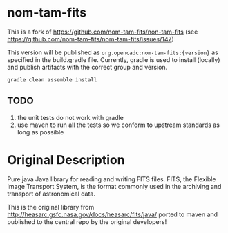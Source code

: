 # nom-tam-fits

This is a fork of https://github.com/nom-tam-fits/non-tam-fits (see https://github.com/nom-tam-fits/nom-tam-fits/issues/147)

This version will be published as `org.opencadc:nom-tam-fits:{version}` as specified in the build.gradle file. Currently, 
gradle is used to install (locally) and publish artifacts with the correct group and version.
```
gradle clean assemble install
```

## TODO
1. the unit tests do not work with gradle
2. use maven to run all the tests so we conform to upstream standards as long as possible


# Original Description

Pure java Java library for reading and writing FITS files. FITS, the Flexible Image Transport System, is the format commonly used in the archiving and transport of astronomical data.

This is the original library from http://heasarc.gsfc.nasa.gov/docs/heasarc/fits/java/ ported to maven and published to the central repo by the original developers!
